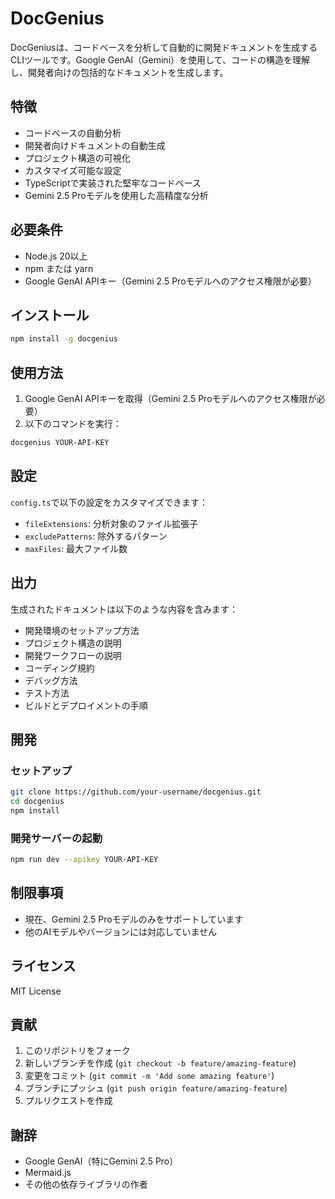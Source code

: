 # DocGenius

DocGeniusは、コードベースを分析して自動的に開発ドキュメントを生成するCLIツールです。Google GenAI（Gemini）を使用して、コードの構造を理解し、開発者向けの包括的なドキュメントを生成します。

## 特徴

- コードベースの自動分析
- 開発者向けドキュメントの自動生成
- プロジェクト構造の可視化
- カスタマイズ可能な設定
- TypeScriptで実装された堅牢なコードベース
- Gemini 2.5 Proモデルを使用した高精度な分析

## 必要条件

- Node.js 20以上
- npm または yarn
- Google GenAI APIキー（Gemini 2.5 Proモデルへのアクセス権限が必要）

## インストール

```bash
npm install -g docgenius
```

## 使用方法

1. Google GenAI APIキーを取得（Gemini 2.5 Proモデルへのアクセス権限が必要）
2. 以下のコマンドを実行：

```bash
docgenius YOUR-API-KEY
```

## 設定

`config.ts`で以下の設定をカスタマイズできます：

- `fileExtensions`: 分析対象のファイル拡張子
- `excludePatterns`: 除外するパターン
- `maxFiles`: 最大ファイル数

## 出力

生成されたドキュメントは以下のような内容を含みます：

- 開発環境のセットアップ方法
- プロジェクト構造の説明
- 開発ワークフローの説明
- コーディング規約
- デバッグ方法
- テスト方法
- ビルドとデプロイメントの手順

## 開発

### セットアップ

```bash
git clone https://github.com/your-username/docgenius.git
cd docgenius
npm install
```

### 開発サーバーの起動

```bash
npm run dev --apikey YOUR-API-KEY
```

## 制限事項

- 現在、Gemini 2.5 Proモデルのみをサポートしています
- 他のAIモデルやバージョンには対応していません

## ライセンス

MIT License

## 貢献

1. このリポジトリをフォーク
2. 新しいブランチを作成 (`git checkout -b feature/amazing-feature`)
3. 変更をコミット (`git commit -m 'Add some amazing feature'`)
4. ブランチにプッシュ (`git push origin feature/amazing-feature`)
5. プルリクエストを作成

## 謝辞

- Google GenAI（特にGemini 2.5 Pro）
- Mermaid.js
- その他の依存ライブラリの作者
